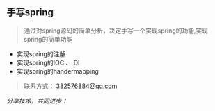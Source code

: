 ## 手写spring
> 通过对spring源码的简单分析，决定手写一个实现spring的功能,实现spring的简单功能

* 实现spring的注解
* 实现spring的IOC 、 DI
* 实现spring的handermapping

> 联系方式： 382576884@qq.com</br>

*分享技术，共同进步！*